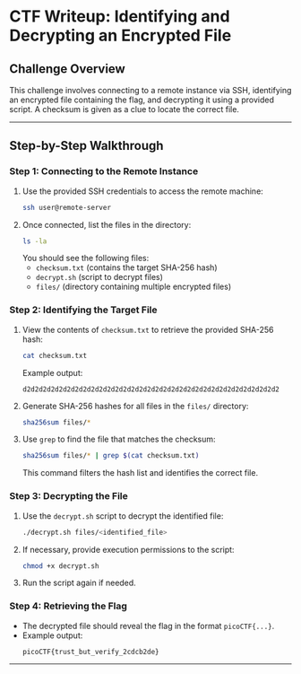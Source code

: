# **CTF Writeup: Identifying and Decrypting an Encrypted File**

## **Challenge Overview**  
This challenge involves connecting to a remote instance via SSH, identifying an encrypted file containing the flag, and decrypting it using a provided script. A checksum is given as a clue to locate the correct file.

---

## **Step-by-Step Walkthrough**

### **Step 1: Connecting to the Remote Instance**
1. Use the provided SSH credentials to access the remote machine:
   ```bash
   ssh user@remote-server
   ```
2. Once connected, list the files in the directory:
   ```bash
   ls -la
   ```
   You should see the following files:
   - `checksum.txt` (contains the target SHA-256 hash)
   - `decrypt.sh` (script to decrypt files)
   - `files/` (directory containing multiple encrypted files)

### **Step 2: Identifying the Target File**
1. View the contents of `checksum.txt` to retrieve the provided SHA-256 hash:
   ```bash
   cat checksum.txt
   ```
   Example output:
   ```
   d2d2d2d2d2d2d2d2d2d2d2d2d2d2d2d2d2d2d2d2d2d2d2d2d2d2d2d2d2d2d2d2
   ```
2. Generate SHA-256 hashes for all files in the `files/` directory:
   ```bash
   sha256sum files/*
   ```
3. Use `grep` to find the file that matches the checksum:
   ```bash
   sha256sum files/* | grep $(cat checksum.txt)
   ```
   This command filters the hash list and identifies the correct file.

### **Step 3: Decrypting the File**
1. Use the `decrypt.sh` script to decrypt the identified file:
   ```bash
   ./decrypt.sh files/<identified_file>
   ```
2. If necessary, provide execution permissions to the script:
   ```bash
   chmod +x decrypt.sh
   ```
3. Run the script again if needed.

### **Step 4: Retrieving the Flag**
- The decrypted file should reveal the flag in the format `picoCTF{...}`.
- Example output:
  ```
  picoCTF{trust_but_verify_2cdcb2de}
  ```

---
